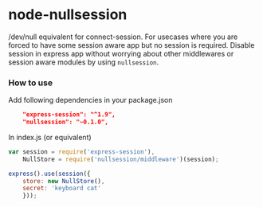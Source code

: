 node-nullsession
================

/dev/null equivalent for connect-session. For usecases where you are forced to have some session aware app but no session is required. Disable session in express app without worrying about other middlewares or session aware modules by using `nullsession`.

### How to use

Add following dependencies in your package.json

```json
    "express-session": "^1.9",
    "nullsession": "~0.1.0",

```

In index.js (or equivalent)

```js
var session = require('express-session'),
    NullStore = require('nullsession/middleware')(session);

express().use(session({
    store: new NullStore(),
    secret: 'keyboard cat'
    }));
```
